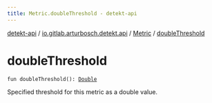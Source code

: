 ```yaml
---
title: Metric.doubleThreshold - detekt-api
---
```


[detekt-api](../../index.html) / [io.gitlab.arturbosch.detekt.api](../index.html) / [Metric](index.html) / [doubleThreshold](./double-threshold.html)

# doubleThreshold

`fun doubleThreshold(): `[`Double`](https://kotlinlang.org/api/latest/jvm/stdlib/kotlin/-double/index.html)

Specified threshold for this metric as a double value.

